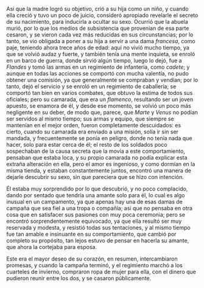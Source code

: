 Así que la madre logró su objetivo, crió a su hija como un niño, y cuando ella creció y tuvo un poco de juicio, consideró apropiado revelarle el secreto de su nacimiento, para inducirla a ocultar su sexo. Ocurrió que la abuela murió, por lo que los medios de subsistencia que provenían de esa parte cesaron, y se vieron cada vez más reducidas en sus circunstancias; por lo tanto, se vio obligada a poner a su hija a servir a una dama *francesa*, como paje, teniendo ahora trece años de edad: aquí no vivió mucho tiempo, ya que se volvió audaz y fuerte, y también tenía una mente inquieta, se enroló en un barco de guerra, donde sirvió algún tiempo, luego lo dejó, fue a *Flandes* y tomó las armas en un regimiento de infantería, como *cadete*; y aunque en todas las acciones se comportó con mucha valentía, no pudo obtener una comisión, ya que generalmente se compraban y vendían; por lo tanto, dejó el servicio y se enroló en un regimiento de caballería; se comportó tan bien en varios combates, que obtuvo la estima de todos sus oficiales; pero su camarada, que era un *flamenco*, resultando ser un joven apuesto, se enamora de él, y desde ese momento, se volvió un poco más negligente en su deber, de modo que, parece, que *Marte* y *Venus* no podían ser servidos al mismo tiempo; sus armas y equipo, que siempre se mantenían en el mejor orden, fueron completamente descuidados: es cierto, cuando su camarada era enviado a una misión, solía ir sin ser mandada, y frecuentemente se ponía en peligro, donde no tenía nada que hacer, solo para estar cerca de él; el resto de los soldados poco sospechaban de la causa secreta que la movía a este comportamiento, pensaban que estaba loca, y su propio camarada no podía explicar esta extraña alteración en ella, pero el amor es ingenioso, y como dormían en la misma tienda, y estaban constantemente juntos, encontró una manera de dejarle descubrir su sexo, sin que pareciera que se hizo con intención.

Él estaba muy sorprendido por lo que descubrió, y no poco complacido, dando por sentado que tendría una amante solo para él, lo cual es algo inusual en un campamento, ya que apenas hay una de esas damas de campaña que sea fiel a una tropa o compañía; así que no pensaba en otra cosa que en satisfacer sus pasiones con muy poca ceremonia; pero se encontró sorprendentemente equivocado, ya que ella resultó ser muy reservada y modesta, y resistió todas sus tentaciones, y al mismo tiempo fue tan amable e insinuante en su comportamiento, que cambió por completo su propósito, tan lejos estuvo de pensar en hacerla su amante, que ahora la cortejaba para esposa.

Este era el mayor deseo de su corazón, en resumen, intercambiaron promesas, y cuando la campaña terminó, y el regimiento marchó a los cuarteles de invierno, compraron ropa de mujer para ella, con el dinero que pudieron reunir entre los dos, y se casaron públicamente.